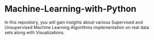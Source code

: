 # Machine-Learning-with-Python
In this repository, you will gain insights about various Supervised and Unsupervised Machine Learning Algorithms implementation on real data sets along with Visualizations.
